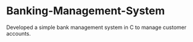 # Banking-Management-System
Developed a simple bank management system in C to manage customer accounts.
